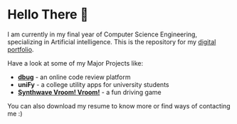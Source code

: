 # Hello There 👋

I am currently in my final year of Computer Science Engineering, specializing in Artificial intelligence. This is the repository for my [digital portfolio](aaryamann171.github.io).<br>

Have a look at some of my Major Projects like:

- [**dbug**](https://github.com/Aaryamann171/dbug-django) - an online code review platform
- **uniFy** - a college utility apps for university students
- [**Synthwave Vroom! Vroom!**](https://github.com/Aaryamann171/Synthwave-Vroom-Vroom) - a fun driving game

You can also download my resume to know more or find ways of contacting me :)
